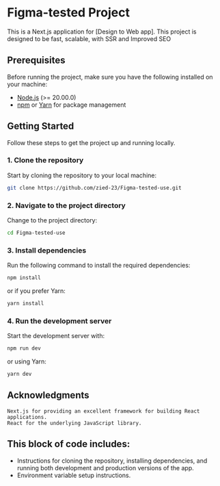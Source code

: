# Figma-tested Project

This is a Next.js application for [Design to Web app]. This project is designed to be fast, scalable, with SSR and Improved SEO

## Prerequisites

Before running the project, make sure you have the following installed on your machine:

- [Node.js](https://nodejs.org/en/) (>= 20.00.0)
- [npm](https://npmjs.com) or [Yarn](https://yarnpkg.com/) for package management

## Getting Started

Follow these steps to get the project up and running locally.

### 1. Clone the repository

Start by cloning the repository to your local machine:

```bash
git clone https://github.com/zied-23/Figma-tested-use.git
```

### 2. Navigate to the project directory

Change to the project directory:

```bash
cd Figma-tested-use
```

### 3. Install dependencies

Run the following command to install the required dependencies:

```bash
npm install
```

or if you prefer Yarn:

```bash
yarn install
```

### 4. Run the development server

Start the development server with:

```bash
npm run dev
```

or using Yarn:

```bash
yarn dev
```

## Acknowledgments

    Next.js for providing an excellent framework for building React applications.
    React for the underlying JavaScript library.

## This block of code includes:
- Instructions for cloning the repository, installing dependencies, and running both development and production versions of the app.
- Environment variable setup instructions.

